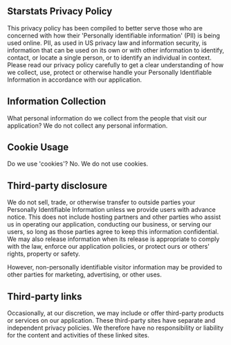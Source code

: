 Starstats Privacy Policy
------------------------
This privacy policy has been compiled to better serve those who are concerned with how their 'Personally identifiable information' (PII) is being used online. PII, as used in US privacy law and information security, is information that can be used on its own or with other information to identify, contact, or locate a single person, or to identify an individual in context. Please read our privacy policy carefully to get a clear understanding of how we collect, use, protect or otherwise handle your Personally Identifiable Information in accordance with our application.

Information Collection
------------------------
What personal information do we collect from the people that visit our application?
We do not collect any personal information.

Cookie Usage
------------------------
Do we use 'cookies'?
No. We do not use cookies.


Third-party disclosure
------------------------
We do not sell, trade, or otherwise transfer to outside parties your Personally Identifiable Information unless we provide users with advance notice. This does not include hosting partners and other parties who assist us in operating our application, conducting our business, or serving our users, so long as those parties agree to keep this information confidential. We may also release information when its release is appropriate to comply with the law, enforce our application policies, or protect ours or others' rights, property or safety.

However, non-personally identifiable visitor information may be provided to other parties for marketing, advertising, or other uses.

Third-party links
------------------------
Occasionally, at our discretion, we may include or offer third-party products or services on our application. These third-party sites have separate and independent privacy policies. We therefore have no responsibility or liability for the content and activities of these linked sites.
